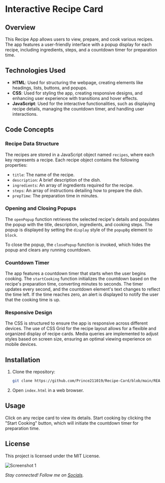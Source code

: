 
# Interactive Recipe Card

## Overview
This Recipe App allows users to view, prepare, and cook various recipes. The app features a user-friendly interface with a popup display for each recipe, including ingredients, steps, and a countdown timer for preparation time.

## Technologies Used
- **HTML**: Used for structuring the webpage, creating elements like headings, lists, buttons, and popups.
- **CSS**: Used for styling the app, creating responsive designs, and enhancing user experience with transitions and hover effects.
- **JavaScript**: Used for the interactive functionalities, such as displaying recipe details, managing the countdown timer, and handling user interactions.

## Code Concepts

### Recipe Data Structure
The recipes are stored in a JavaScript object named `recipes`, where each key represents a recipe. Each recipe object contains the following properties:
- `title`: The name of the recipe.
- `description`: A brief description of the dish.
- `ingredients`: An array of ingredients required for the recipe.
- `steps`: An array of instructions detailing how to prepare the dish.
- `prepTime`: The preparation time in minutes.

### Opening and Closing Popups
The `openPopup` function retrieves the selected recipe's details and populates the popup with the title, description, ingredients, and cooking steps. The popup is displayed by setting the `display` style of the `popupBg` element to `block`.

To close the popup, the `closePopup` function is invoked, which hides the popup and clears any running countdown.

### Countdown Timer
The app features a countdown timer that starts when the user begins cooking. The `startCooking` function initializes the countdown based on the recipe's preparation time, converting minutes to seconds. The timer updates every second, and the countdown element's text changes to reflect the time left. If the time reaches zero, an alert is displayed to notify the user that the cooking time is up.

### Responsive Design
The CSS is structured to ensure the app is responsive across different devices. The use of CSS Grid for the recipe layout allows for a flexible and organized display of recipe cards. Media queries are implemented to adjust styles based on screen size, ensuring an optimal viewing experience on mobile devices.

## Installation
1. Clone the repository:
   ```bash
   git clone https://github.com/Prince211019/Recipe-Card/blob/main/README.md
   ```
2. Open `index.html` in a web browser.

## Usage
Click on any recipe card to view its details. Start cooking by clicking the "Start Cooking" button, which will initiate the countdown timer for preparation time.

## License
This project is licensed under the MIT License.

![Screenshot 1](<img/Screenshot.png>)


*Stay connected! Follow me on [Socials](https://linktr.ee/tenegames).*
